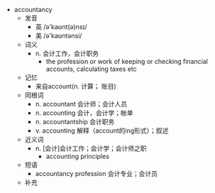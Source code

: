 - accountancy
  - 发音
    - 英 /ə'kaʊnt(ə)nsɪ/
    - 美 /ə'kaʊntənsi/
  - 词义
    - n. 会计工作，会计职务
      - the profession or work of keeping or checking financial accounts, calculating taxes etc
  - 记忆
    - 来自account(n. 计算； 账目)
  - 同根词
    - n. accountant 会计师；会计人员
    - n. accounting 会计，会计学；帐单
    - n. accountantship 会计职务
    - v. accounting 解释（account的ing形式）；叙述
  - 近义词
    - n. [会计]会计工作；会计学；会计师之职
      - accounting principles
  - 短语
    - accountancy profession 会计专业；会计员
  - 补充